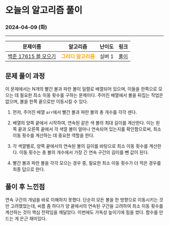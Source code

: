 # **오늘의 알고리즘 풀이**
### 2024-04-09 (화)
---

문제이름|알고리즘|난이도|링크|
|:---:|:---:|:---:|:---:|
|[백준 17615 볼 모으기](https://www.acmicpc.net/problem/17615)|<span style="color:orange">**그리디 알고리즘**</span>|실버 1|[풀이](https://github.com/hotchapa/Algorithm/blob/669bcd58bc30e1c4dcd60d8d2abfc696dc63c090/JS/Baekjoon/17615.js)|

## 문제 풀이 과정

이 문제에서는 N개의 빨간 볼과 파란 볼이 일렬로 배열되어 있으며, 이들을 한쪽으로 모으는 데 필요한 최소 이동 횟수를 구하는 문제이다. 주어진 배열에서 볼을 뒤집는 작업은 없으며, 볼을 한쪽 끝으로만 이동시킬 수 있다.

1) 먼저, 주어진 배열 `arr`에서 빨간 볼과 파란 볼의 총 개수를 각각 센다.

2) 배열의 양쪽 끝에서 시작하여, 연속된 같은 색 볼의 최대 길이를 계산한다. 이는 왼쪽 끝과 오른쪽 끝에서 각 색깔 볼이 얼마나 연속되어 있는지를 확인함으로써, 최소 이동 횟수를 계산하는 데 중요한 역할을 한다.

3) 각 색깔별로, 양쪽 끝에서의 연속된 볼의 길이를 바탕으로 최소 이동 횟수를 계산한다. 이동 횟수는 총 볼의 개수에서 가장 긴 연속 구간의 길이를 뺀 값이 된다.

4) 빨간 볼과 파란 볼을 각각 모으는 경우 중, 필요한 최소 이동 횟수가 더 적은 경우를 최종 답으로 한다.

## 풀이 후 느낀점
연속 구간의 개념을 바로 이해하지 못했다. 단순히 모든 볼을 한 방향으로 이동시키는 것만 고려했었는데, 씨름 좀 하다가 양 끝에서의 연속된 구간을 고려하여 최소 이동 횟수를 계산하는 것이 핵심 전략임을 깨달았다. 이번에도 가독성 높이기에 힘을 썼다. 함수를 만드는 게 은근 재미있다.

